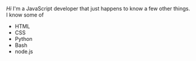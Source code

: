 *Hi* I'm a JavaScript developer that just happens to know a few other things.
<br >I know some of
- HTML
- CSS
- Python
- Bash
- node.js

<!---
AndrewKendig/AndrewKendig is a ✨ special ✨ repository because its `README.md` (this file) appears on your GitHub profile.
You can click the Preview link to take a look at your changes.
--->
